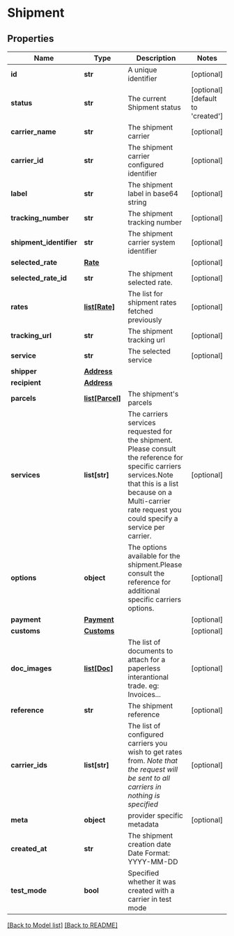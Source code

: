 # Shipment

## Properties

Name | Type | Description | Notes
------------ | ------------- | ------------- | -------------
**id** | **str** | A unique identifier | [optional] 
**status** | **str** | The current Shipment status | [optional] [default to 'created']
**carrier_name** | **str** | The shipment carrier | [optional] 
**carrier_id** | **str** | The shipment carrier configured identifier | [optional] 
**label** | **str** | The shipment label in base64 string | [optional] 
**tracking_number** | **str** | The shipment tracking number | [optional] 
**shipment_identifier** | **str** | The shipment carrier system identifier | [optional] 
**selected_rate** | [**Rate**](Rate.md) |  | [optional] 
**selected_rate_id** | **str** | The shipment selected rate. | [optional] 
**rates** | [**list[Rate]**](Rate.md) | The list for shipment rates fetched previously | [optional] 
**tracking_url** | **str** | The shipment tracking url | [optional] 
**service** | **str** | The selected service | [optional] 
**shipper** | [**Address**](Address.md) |  | 
**recipient** | [**Address**](Address.md) |  | 
**parcels** | [**list[Parcel]**](Parcel.md) | The shipment&#x27;s parcels | 
**services** | **list[str]** |  The carriers services requested for the shipment.  Please consult the reference for specific carriers services.Note that this is a list because on a Multi-carrier rate request you could specify a service per carrier.  | [optional] 
**options** | **object** |  The options available for the shipment.Please consult the reference for additional specific carriers options.  | [optional] 
**payment** | [**Payment**](Payment.md) |  | [optional] 
**customs** | [**Customs**](Customs.md) |  | [optional] 
**doc_images** | [**list[Doc]**](Doc.md) |  The list of documents to attach for a paperless interantional trade.  eg: Invoices...  | [optional] 
**reference** | **str** | The shipment reference | [optional] 
**carrier_ids** | **list[str]** |  The list of configured carriers you wish to get rates from.  *Note that the request will be sent to all carriers in nothing is specified*  | [optional] 
**meta** | **object** | provider specific metadata | [optional] 
**created_at** | **str** |  The shipment creation date  Date Format: YYYY-MM-DD  | 
**test_mode** | **bool** | Specified whether it was created with a carrier in test mode | 

[[Back to Model list]](../README.md#documentation-for-models) [[Back to README]](../README.md)

